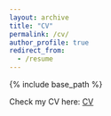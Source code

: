 ```yaml
---
layout: archive
title: "CV"
permalink: /cv/
author_profile: true
redirect_from:
  - /resume
---
```


{% include base_path %}

Check my CV here: [CV](https://tianyi0216.github.io/files/cv.pdf)
